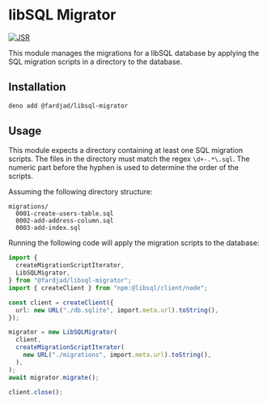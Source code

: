 # libSQL Migrator

[![JSR][JSR badge]][JSR]

[JSR]: https://jsr.io/@fardjad/libsql-migrator
[JSR badge]: https://jsr.io/badges/@fardjad/libsql-migrator

This module manages the migrations for a libSQL database by applying the SQL
migration scripts in a directory to the database.

## Installation

```sh
deno add @fardjad/libsql-migrator
```

## Usage

This module expects a directory containing at least one SQL migration scripts.
The files in the directory must match the regex `\d+-.*\.sql`. The numeric part
before the hyphen is used to determine the order of the scripts.

Assuming the following directory structure:

```
migrations/
  0001-create-users-table.sql
  0002-add-address-column.sql
  0003-add-index.sql
```

Running the following code will apply the migration scripts to the database:

```typescript
import {
  createMigrationScriptIterator,
  LibSQLMigrator,
} from "@fardjad/libsql-migrator";
import { createClient } from "npm:@libsql/client/node";

const client = createClient({
  url: new URL("./db.sqlite", import.meta.url).toString(),
});

migrator = new LibSQLMigrator(
  client,
  createMigrationScriptIterator(
    new URL("./migrations", import.meta.url).toString(),
  ),
);
await migrator.migrate();

client.close();
```
